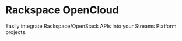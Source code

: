 # Rackspace OpenCloud

Easily integrate Rackspace/OpenStack APIs into your Streams Platform projects.
